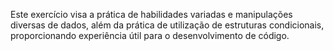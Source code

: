Este exercício visa a prática de habilidades variadas e manipulações diversas de dados, além da prática de utilização de estruturas condicionais, proporcionando experiência útil para o desenvolvimento de código.
